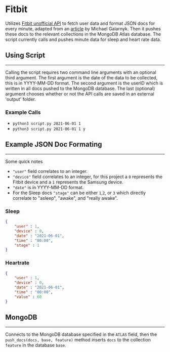 # Fitbit

Utilizes [Fitbit unofficial API](https://github.com/orcasgit/python-fitbit) to fetch user data and format JSON docs for every minute, adapted from an [article](https://towardsdatascience.com/using-the-fitbit-web-api-with-python-f29f119621ea) by Michael Galarnyk. Then it pushes these docs to the relevant collections in the MongoDB Atlas database. The script currently calls and pushes minute data for sleep and heart rate data.

## Using Script

---

Calling the script requires two command line arguments with an optional third argument. The first argument is the date of the data to be collected, this is in YYYY-MM-DD format. The second argument is the userID which is written in all docs pushed to the MongoDB database. The last (optional) argument chooses whether or not the API calls are saved in an external 'output' folder.

### Example Calls
* `python3 script.py 2021-06-01 1`
* `python3 script.py 2021-06-01 1 y`

## Example JSON Doc Formating

---

Some quick notes

* `"user"` field correlates to an integer.
* `"device"` field correlates to an integer, for this project a `0` represents the Fitbit device and a `1` represents the Samsung device.
* `"date"` is in YYYY-MM-DD format.
* For the Sleep docs `"stage"` can be either `1`,`2`, or `3` which directly correlate to "asleep", "awake", and "really awake".

### Sleep
```json
{
	"user" : 1,
 	"device" : 0,
 	"date" : "2021-06-01",
 	"time" : "00:00",
 	"stage" : 1
}
```

### Heartrate
```json
{
	"user" : 1,
 	"device" : 0,
 	"date" : "2021-06-01",
 	"time" : "00:00",
 	"value" : 60
}
```

## MongoDB

---

Connects to the MongoDB database specified in the `ATLAS` field, then the `push_docs(docs, base, feature)` method inserts `docs` to the collection `feature` in the database `base`.